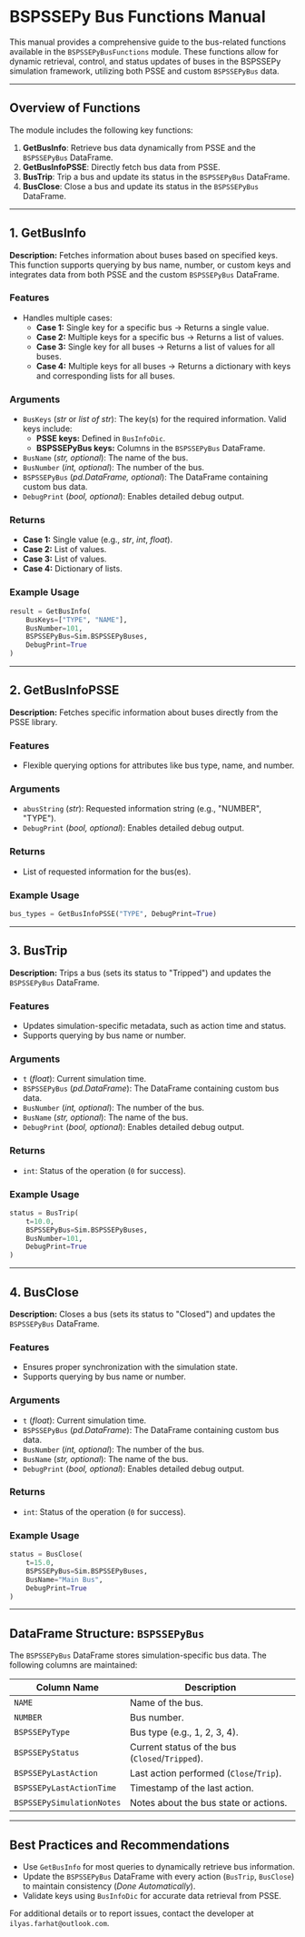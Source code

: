
# BSPSSEPy Bus Functions Manual

This manual provides a comprehensive guide to the bus-related functions available in the `BSPSSEPyBusFunctions` module. These functions allow for dynamic retrieval, control, and status updates of buses in the BSPSSEPy simulation framework, utilizing both PSSE and custom `BSPSSEPyBus` data.

---

## Overview of Functions

The module includes the following key functions:

1. **GetBusInfo**: Retrieve bus data dynamically from PSSE and the `BSPSSEPyBus` DataFrame.
2. **GetBusInfoPSSE**: Directly fetch bus data from PSSE.
3. **BusTrip**: Trip a bus and update its status in the `BSPSSEPyBus` DataFrame.
4. **BusClose**: Close a bus and update its status in the `BSPSSEPyBus` DataFrame.

---

## **1. GetBusInfo**

**Description:**
Fetches information about buses based on specified keys. This function supports querying by bus name, number, or custom keys and integrates data from both PSSE and the custom `BSPSSEPyBus` DataFrame.

### **Features**

- Handles multiple cases:
  - **Case 1:** Single key for a specific bus -> Returns a single value.
  - **Case 2:** Multiple keys for a specific bus -> Returns a list of values.
  - **Case 3:** Single key for all buses -> Returns a list of values for all buses.
  - **Case 4:** Multiple keys for all buses -> Returns a dictionary with keys and corresponding lists for all buses.

### **Arguments**

- `BusKeys` (*str* or *list of str*): The key(s) for the required information. Valid keys include:
  - **PSSE keys:** Defined in `BusInfoDic`.
  - **BSPSSEPyBus keys:** Columns in the `BSPSSEPyBus` DataFrame.
- `BusName` (*str, optional*): The name of the bus.
- `BusNumber` (*int, optional*): The number of the bus.
- `BSPSSEPyBus` (*pd.DataFrame, optional*): The DataFrame containing custom bus data.
- `DebugPrint` (*bool, optional*): Enables detailed debug output.

### **Returns**

- **Case 1:** Single value (e.g., *str*, *int*, *float*).
- **Case 2:** List of values.
- **Case 3:** List of values.
- **Case 4:** Dictionary of lists.

### **Example Usage**

```python
result = GetBusInfo(
    BusKeys=["TYPE", "NAME"],
    BusNumber=101,
    BSPSSEPyBus=Sim.BSPSSEPyBuses,
    DebugPrint=True
)
```

---

## **2. GetBusInfoPSSE**

**Description:**
Fetches specific information about buses directly from the PSSE library.

### **Features**

- Flexible querying options for attributes like bus type, name, and number.

### **Arguments**

- `abusString` (*str*): Requested information string (e.g., "NUMBER", "TYPE").
- `DebugPrint` (*bool, optional*): Enables detailed debug output.

### **Returns**

- List of requested information for the bus(es).

### **Example Usage**

```python
bus_types = GetBusInfoPSSE("TYPE", DebugPrint=True)
```

---

## **3. BusTrip**

**Description:**
Trips a bus (sets its status to "Tripped") and updates the `BSPSSEPyBus` DataFrame.

### **Features**

- Updates simulation-specific metadata, such as action time and status.
- Supports querying by bus name or number.

### **Arguments**

- `t` (*float*): Current simulation time.
- `BSPSSEPyBus` (*pd.DataFrame*): The DataFrame containing custom bus data.
- `BusNumber` (*int, optional*): The number of the bus.
- `BusName` (*str, optional*): The name of the bus.
- `DebugPrint` (*bool, optional*): Enables detailed debug output.

### **Returns**

- `int`: Status of the operation (`0` for success).

### **Example Usage**

```python
status = BusTrip(
    t=10.0,
    BSPSSEPyBus=Sim.BSPSSEPyBuses,
    BusNumber=101,
    DebugPrint=True
)
```

---

## **4. BusClose**

**Description:**
Closes a bus (sets its status to "Closed") and updates the `BSPSSEPyBus` DataFrame.

### **Features**

- Ensures proper synchronization with the simulation state.
- Supports querying by bus name or number.

### **Arguments**

- `t` (*float*): Current simulation time.
- `BSPSSEPyBus` (*pd.DataFrame*): The DataFrame containing custom bus data.
- `BusNumber` (*int, optional*): The number of the bus.
- `BusName` (*str, optional*): The name of the bus.
- `DebugPrint` (*bool, optional*): Enables detailed debug output.

### **Returns**

- `int`: Status of the operation (`0` for success).

### **Example Usage**

```python
status = BusClose(
    t=15.0,
    BSPSSEPyBus=Sim.BSPSSEPyBuses,
    BusName="Main Bus",
    DebugPrint=True
)
```

---

## **DataFrame Structure:** `BSPSSEPyBus`

The `BSPSSEPyBus` DataFrame stores simulation-specific bus data. The following columns are maintained:

| Column Name               | Description                                         |
| ------------------------- | --------------------------------------------------- |
| `NAME`                    | Name of the bus.                                    |
| `NUMBER`                  | Bus number.                                         |
| `BSPSSEPyType`            | Bus type (e.g., 1, 2, 3, 4).                        |
| `BSPSSEPyStatus`          | Current status of the bus (`Closed`/`Tripped`).     |
| `BSPSSEPyLastAction`      | Last action performed (`Close`/`Trip`).             |
| `BSPSSEPyLastActionTime`  | Timestamp of the last action.                       |
| `BSPSSEPySimulationNotes` | Notes about the bus state or actions.               |

---

## **Best Practices and Recommendations**

- Use `GetBusInfo` for most queries to dynamically retrieve bus information.
- Update the `BSPSSEPyBus` DataFrame with every action (`BusTrip`, `BusClose`) to maintain consistency (*Done Automatically*).
- Validate keys using `BusInfoDic` for accurate data retrieval from PSSE.

For additional details or to report issues, contact the developer at `ilyas.farhat@outlook.com`.
